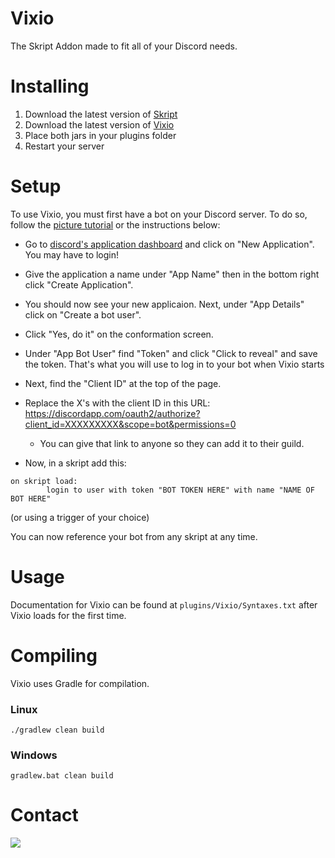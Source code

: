 # Vixio

The Skript Addon made to fit all of your Discord needs. 

# Installing

1. Download the latest version of [Skript](https://github.com/bensku/Skript/releases)
2. Download the latest version of [Vixio](https://github.com/iBlitzkriegi/Vixio/releases)
3. Place both jars in your plugins folder
4. Restart your server

# Setup

To use Vixio, you must first have a bot on your Discord server. To do so, follow the [picture tutorial](https://imgur.com/a/RwNN4) or the instructions below:

- Go to [discord's application dashboard](https://discordapp.com/developers/applications/me) and click on "New Application". You may have to login!
- Give the application a name under "App Name" then in the bottom right click "Create Application".
- You should now see your new applicaion. Next, under "App Details" click on "Create a bot user".
- Click "Yes, do it" on the conformation screen.
- Under "App Bot User" find "Token" and click "Click to reveal" and save the token. That's what you will use to log in to your bot when Vixio starts
- Next, find the "Client ID" at the top of the page.
- Replace the X's with the client ID in this URL: https://discordapp.com/oauth2/authorize?client_id=XXXXXXXXX&scope=bot&permissions=0 
    - You can give that link to anyone so they can add it to their guild. 

- Now, in a skript add this:
```
on skript load:
        login to user with token "BOT TOKEN HERE" with name "NAME OF BOT HERE"
```
(or using a trigger of your choice)

You can now reference your bot from any skript at any time.


# Usage

Documentation for Vixio can be found at `plugins/Vixio/Syntaxes.txt` after Vixio loads for the first time.

# Compiling

Vixio uses Gradle for compilation.

### Linux
```
./gradlew clean build
```

### Windows
```
gradlew.bat clean build
```

# Contact
<a href="http://www.vixio.space/discord"><img src="https://discordapp.com/api/v7/guilds/236641445363056651/widget.png?style=banner3"></a>


